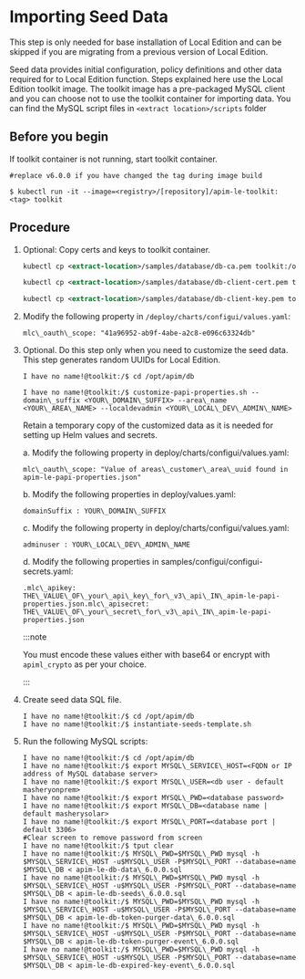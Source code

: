 ﻿---
sidebar_position: 3
---

# Importing Seed Data

<head>
  <meta name="guidename" content="API Management"/>
  <meta name="context" content="GUID-3f6c77c1-c553-40fb-ac92-204f8cb698a5"/>
</head>

This step is only needed for base installation of Local Edition and can be skipped if you are migrating from a previous version of Local Edition.

Seed data provides initial configuration, policy definitions and other data required for to Local Edition function. Steps explained here use the Local Edition toolkit image. The toolkit image has a pre-packaged MySQL client and you can choose not to use the toolkit container for importing data. You can find the MySQL script files in `<extract location>/scripts` folder 

## Before you begin

If toolkit container is not running, start toolkit container.

```
#replace v6.0.0 if you have changed the tag during image build

$ kubectl run -it --image=<registry>/[repository]/apim-le-toolkit:<tag> toolkit
```

## Procedure

1. Optional: Copy certs and keys to toolkit container.

   ```xml
   kubectl cp <extract-location>/samples/database/db-ca.pem toolkit:/opt/apim/db

   kubectl cp <extract-location>/samples/database/db-client-cert.pem toolkit:/opt/apim/db

   kubectl cp <extract-location>/samples/database/db-client-key.pem toolkit:/opt/apim/db
   ```							

2. Modify the following property in `/deploy/charts/configui/values.yaml`:

   `mlc\_oauth\_scope: "41a96952-ab9f-4abe-a2c8-e096c63324db"`

3. Optional. Do this step only when you need to customize the seed data. This step generates random UUIDs for Local Edition.

   ```
   I have no name!@toolkit:/$ cd /opt/apim/db

   I have no name!@toolkit:/$ customize-papi-properties.sh --domain\_suffix <YOUR\_DOMAIN\_SUFFIX> --area\_name <YOUR\_AREA\_NAME> --localdevadmin <YOUR\_LOCAL\_DEV\_ADMIN\_NAME>
   ```

   Retain a temporary copy of the customized data as it is needed for setting up Helm values and secrets.

   a. Modify the following property in deploy/charts/configui/values.yaml:

      ```
      mlc\_oauth\_scope: "Value of areas\_customer\_area\_uuid found in apim-le-papi-properties.json"
      ```

   b. Modify the following properties in deploy/values.yaml:

      ```
      domainSuffix : YOUR\_DOMAIN\_SUFFIX
      ```                       

   c. Modify the following property in deploy/charts/configui/values.yaml:

      ```
      adminuser : YOUR\_LOCAL\_DEV\_ADMIN\_NAME	
      ```				

   d. Modify the following properties in samples/configui/configui-secrets.yaml:

      ```
      .mlc\_apikey: THE\_VALUE\_OF\_your\_api\_key\_for\_v3\_api\_IN\_apim-le-papi-properties.json.mlc\_apisecret: THE\_VALUE\_OF\_your\_secret\_for\_v3\_api\_IN\_apim-le-papi-properties.json
      ```

      :::note
      
      You must encode these values either with base64 or encrypt with `apiml_crypto` as per your choice.

      :::

4. Create seed data SQL file.

   ```
   I have no name!@toolkit:/$ cd /opt/apim/db
   I have no name!@toolkit:/$ instantiate-seeds-template.sh
   ```

5. Run the following MySQL scripts:

   ```
   I have no name!@toolkit:/$ cd /opt/apim/db
   I have no name!@toolkit:/$ export MYSQL\_SERVICE\_HOST=<FQDN or IP address of MySQL database server>
   I have no name!@toolkit:/$ export MYSQL\_USER=<db user - default masheryonprem>
   I have no name!@toolkit:/$ export MYSQL\_PWD=<database password>
   I have no name!@toolkit:/$ export MYSQL\_DB=<database name | default masherysolar>
   I have no name!@toolkit:/$ export MYSQL\_PORT=<database port | default 3306>
   #Clear screen to remove password from screen
   I have no name!@toolkit:/$ tput clear
   I have no name!@toolkit:/$ MYSQL\_PWD=$MYSQL\_PWD mysql -h $MYSQL\_SERVICE\_HOST -u$MYSQL\_USER -P$MYSQL\_PORT --database=name $MYSQL\_DB < apim-le-db-data\_6.0.0.sql
   I have no name!@toolkit:/$ MYSQL\_PWD=$MYSQL\_PWD mysql -h $MYSQL\_SERVICE\_HOST -u$MYSQL\_USER -P$MYSQL\_PORT --database=name $MYSQL\_DB < apim-le-db-seeds\_6.0.0.sql
   I have no name!@toolkit:/$ MYSQL\_PWD=$MYSQL\_PWD mysql -h $MYSQL\_SERVICE\_HOST -u$MYSQL\_USER -P$MYSQL\_PORT --database=name $MYSQL\_DB < apim-le-db-token-purger-data\_6.0.0.sql
   I have no name!@toolkit:/$ MYSQL\_PWD=$MYSQL\_PWD mysql -h $MYSQL\_SERVICE\_HOST -u$MYSQL\_USER -P$MYSQL\_PORT --database=name $MYSQL\_DB < apim-le-db-token-purger-event\_6.0.0.sql
   I have no name!@toolkit:/$ MYSQL\_PWD=$MYSQL\_PWD mysql -h $MYSQL\_SERVICE\_HOST -u$MYSQL\_USER -P$MYSQL\_PORT --database=name $MYSQL\_DB < apim-le-db-expired-key-event\_6.0.0.sql
   ```
   

			
